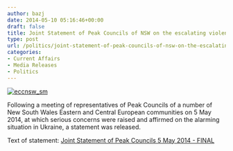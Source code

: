 ```yaml
---
author: bazj
date: 2014-05-10 05:16:46+00:00
draft: false
title: Joint Statement of Peak Councils of NSW on the escalating violence in Ukraine
type: post
url: /politics/joint-statement-of-peak-councils-of-nsw-on-the-escalating-violence-in-ukraine/
categories:
- Current Affairs
- Media Releases
- Politics
---
```


[![eccnsw_sm](http://www.ozeukes.com/wp-content/uploads/2014/05/eccnsw_sm.jpg)
](http://www.ozeukes.com/wp-content/uploads/2014/05/eccnsw_sm.jpg)

Following a meeting of representatives of Peak Councils of a number of New South Wales Eastern and Central European communities on 5 May 2014, at which serious concerns were raised and affirmed on the alarming situation in Ukraine, a statement was released.

Text of statement: [Joint Statement of Peak Councils 5 May 2014 - FINAL](http://www.ozeukes.com/wp-content/uploads/2014/05/Joint-Statement-of-Peak-Councils-5-May-2014-FINAL.pdf)

